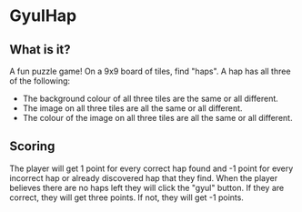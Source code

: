 # GyulHap

What is it?
--------------

A fun puzzle game! On a 9x9 board of tiles, find "haps". A hap has all three of the following:

- The background colour of all three tiles are the same or all different.
- The image on all three tiles are all the same or all different.
- The colour of the image on all three tiles are all the same or all different.

Scoring
--------------

The player will get 1 point for every correct hap found and -1 point for every incorrect hap or already discovered hap that they find. When the player believes there are no haps left they will click the "gyul" button. If they are correct, they will get three points. If not, they will get -1 points. 
